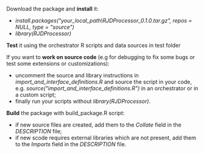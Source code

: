 Download the package and **install** it:
  * _install.packages("your_local_path\\RJDProcessor_0.1.0.tar.gz", repos = NULL, type = "source")_
  * _library(RJDProcessor)_

**Test** it using the orchestrator R scripts and data sources in test folder

If you want to **work on source code** (e.g for debugging to fix some bugs or test some extensions or customizations):
  * uncomment the source and library instructions in _import_and_interface_definitions.R_ and source the script in your code, e.g. _source("import_and_interface_definitions.R")_ in an orchestrator or in a custom script; 
  * finally run your scripts without _library(RJDProcessor)_.

**Build** the package with build_package.R script:
  * if new source files are created, add them to the _Collate_ field in the _DESCRIPTION_ file;
  * if new scode requires external libraries which are not present, add them to the _Imports_ field in the _DESCRIPTION_ file.

